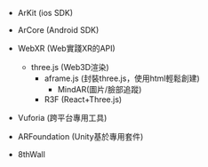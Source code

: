
- ArKit
(ios SDK)
- ArCore
(Android SDK)


- WebXR
(Web實踐XR的API)
    - three.js
    (Web3D渲染)
        - aframe.js
        (封裝three.js，使用html輕鬆創建)
            - MindAR(圖片/臉部追蹤)
        - R3F
        (React+Three.js)
        


- Vuforia
(跨平台專用工具)
- ARFoundation
(Unity基於專用套件)
- 8thWall